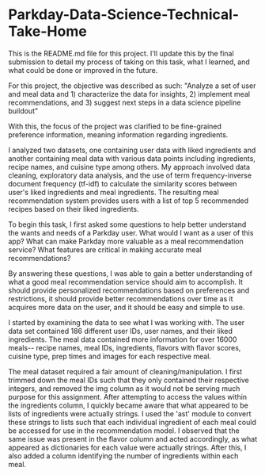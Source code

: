 # Parkday-Data-Science-Technical-Take-Home

This is the README.md file for this project. I'll update this by the final submission to detail my process of taking on this task, what I learned, and what could be done or improved in the future.

For this project, the objective was described as such:
"Analyze a set of user and meal data and 1) characterize the data for insights, 2) implement meal recommendations, and 3) suggest next steps in a data science pipeline buildout"

With this, the focus of the project was clarified to be fine-grained preference information, meaning information regarding ingredients. 

I analyzed two datasets, one containing user data with liked ingredients and another containing meal data with various data points including ingredients, recipe names, and cuisine type among others. My approach involved data cleaning, exploratory data analysis, and the use of term frequency-inverse document frequency (tf-idf) to calculate the similarity scores between user's liked ingredients and meal ingredients. The resulting meal recommendation system provides users with a list of top 5 recommended recipes based on their liked ingredients.

To begin this task, I first asked some questions to help better understand the wants and needs of a Parkday user. What would I want as a user of this app? What can make Parkday more valuable as a meal recommendation service? What features are critical in making accurate meal recommendations?

By answering these questions, I was able to gain a better understanding of what a good meal recommendation service should aim to accomplish. It should provide personalized recommendations based on preferences and restrictions, it should provide better recommendations over time as it acquires more data on the user, and it should be easy and simple to use.

I started by examining the data to see what I was working with. The user data set contained 186 different user IDs, user names, and their liked ingredients. The meal data contained more information for over 16000 meals-- recipe names, meal IDs, ingredients, flavors with flavor scores, cuisine type, prep times and images for each respective meal. 

The meal dataset required a fair amount of cleaning/manipulation. I first trimmed down the meal IDs such that they only contained their respective integers, and removed the img column as it would not be serving much purpose for this assignment. After attempting to access the values within the ingredients column, I quickly became aware that what appeared to be lists of ingredients were actually strings. I used the 'ast' module to convert these strings to lists such that each individual ingredient of each meal could be accessed for use in the recommendation model. I observed that the same issue was present in the flavor column and acted accordingly, as what appeared as dictionaries for each value were actually strings. After this, I also added a column identifying the number of ingredients within each meal. 

